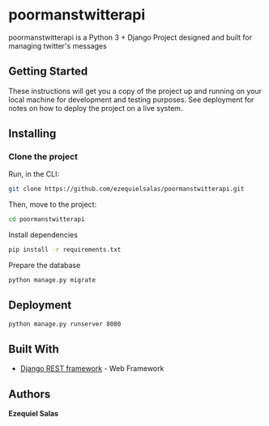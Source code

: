 # poormanstwitterapi

poormanstwitterapi is a Python 3 + Django Project designed and built for managing twitter's messages

## Getting Started

These instructions will get you a copy of the project up and running on your local machine for development and testing purposes. See deployment for notes on how to deploy the project on a live system.


## Installing

### Clone the project

Run, in the CLI:
```bash
git clone https://github.com/ezequielsalas/poormanstwitterapi.git
```

Then, move to the project:
```bash
cd poormanstwitterapi
```

Install dependencies
```bash
pip install -r requirements.txt
```

Prepare the database
```bash
python manage.py migrate
```

## Deployment

```bash
python manage.py runserver 8080
```


## Built With

* [Django REST framework](https://github.com/encode/django-rest-framework) - Web Framework


## Authors

**Ezequiel Salas**

